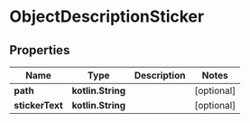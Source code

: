 
# ObjectDescriptionSticker

## Properties
Name | Type | Description | Notes
------------ | ------------- | ------------- | -------------
**path** | **kotlin.String** |  |  [optional]
**stickerText** | **kotlin.String** |  |  [optional]



